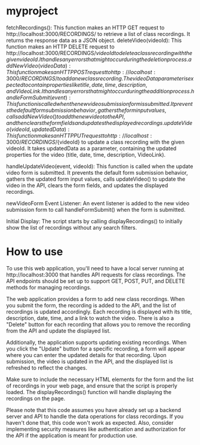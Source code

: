 # myproject
fetchRecordings(): This function makes an HTTP GET request to http://localhost:3000/RECORDINGS/ to retrieve a list of class recordings. It returns the response data as a JSON object.
deleteVideo(videoId): This function makes an HTTP DELETE request to http://localhost:3000/RECORDINGS/${videoId} to delete a class recording with the given videoId. It handles any errors that might occur during the deletion process.
addNewVideo(videoData): This function makes an HTTP POST request to http://localhost:3000/RECORDINGS/ to add a new class recording. The videoData parameter is expected to contain properties like title, date, time, description, and VideoLink. It handles any errors that might occur during the addition process.
handleFormSubmit(event): This function is called when the new video submission form is submitted. It prevents the default form submission behavior, gathers the form input values, calls addNewVideo() to add the new video to the API, and then clears the form fields and updates the displayed recordings.
updateVideo(videoId, updatedData): This function makes an HTTP PUT request to http://localhost:3000/RECORDINGS/${videoId} to update a class recording with the given videoId. It takes updatedData as a parameter, containing the updated properties for the video (title, date, time, description, VideoLink).

handleUpdateVideo(event, videoId): This function is called when the update video form is submitted. It prevents the default form submission behavior, gathers the updated form input values, calls updateVideo() to update the video in the API, clears the form fields, and updates the displayed recordings.

newVideoForm Event Listener: An event listener is added to the new video submission form to call handleFormSubmit() when the form is submitted.

Initial Display: The script starts by calling displayRecordings() to initially show the list of recordings without any search filters.


# How to use 
To use this web application, you'll need to have a local server running at http://localhost:3000 that handles API requests for class recordings. The API endpoints should be set up to support GET, POST, PUT, and DELETE methods for managing recordings.

The web application provides a form to add new class recordings. When you submit the form, the recording is added to the API, and the list of recordings is updated accordingly. Each recording is displayed with its title, description, date, time, and a link to watch the video. There is also a "Delete" button for each recording that allows you to remove the recording from the API and update the displayed list.

Additionally, the application supports updating existing recordings. When you click the "Update" button for a specific recording, a form will appear where you can enter the updated details for that recording. Upon submission, the video is updated in the API, and the displayed list is refreshed to reflect the changes.

Make sure to include the necessary HTML elements for the form and the list of recordings in your web page, and ensure that the script is properly loaded. The displayRecordings() function will handle displaying the recordings on the page.

Please note that this code assumes you have already set up a backend server and API to handle the data operations for class recordings. If you haven't done that, this code won't work as expected. Also, consider implementing security measures like authentication and authorization for the API if the application is meant for production use.




